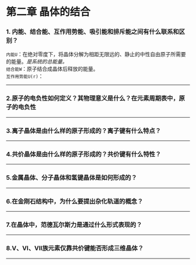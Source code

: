 # 第二章 晶体的结合

### 1. 内能、结合能、互作用势能、吸引能和排斥能之间有什么联系和区别？
`内能U`：在绝对零度下，将晶体分解为相距无限远的、静止的中性自由原子所需要的能量。*是系统的总能量。*  
`结合能W`：原子结合成晶体后释放的能量。  
`互作用势能U(r)`：
***
### 2.原子的电负性如何定义？其物理意义是什么？在元素周期表中，原子的电负性

***
### 3.离子晶体是由什么样的原子形成的？离子键有什么特点？

***
### 4.共价晶体是由什么样的原子形成的？共价键有什么特性？

***
### 5.金属晶体、分子晶体和氢键晶体是如何形成的？

***
### 6.在金刚石结构中，为什么要提出杂化轨道的概念？

***
### 7.在晶体中，范德瓦尔斯力是通过什么形式表现的？

***
### 8.V、VI、VII族元素仅靠共价键能否形成三维晶体？

***